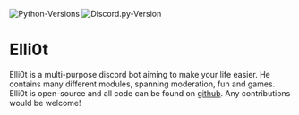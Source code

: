 ![Python-Versions](https://img.shields.io/badge/python-3.8.7-blue?style=flat-square)
![Discord.py-Version](https://img.shields.io/badge/discord.py-1.6.0-blue?style=flat-square)

# Elli0t

Elli0t is a multi-purpose discord bot aiming to make your life easier. He contains many different modules, spanning moderation, fun and games. Elli0t is open-source and all code can be found on [github](https://github.com/isaa-ctaylor/Elli0t). Any contributions would be welcome!